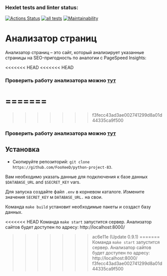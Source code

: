 ### Hexlet tests and linter status:
[![Actions Status](https://github.com/FooXeeD/python-project-83/actions/workflows/hexlet-check.yml/badge.svg)](https://github.com/FooXeeD/python-project-83/actions)
[![all tests](https://github.com/Barzabel/python-project-83/workflows/all_tests/badge.svg)](https://github.com/FooXeed/python-project-83/actions)
[![Maintainability](https://api.codeclimate.com/v1/badges/8d93f5f8033ec513a8fd/maintainability)](https://codeclimate.com/github/FooXeeD/python-project-83/maintainability)

# Анализатор страниц

Анализатор страниц – это сайт, который анализирует указанные страницы на SEO-пригодность по аналогии с PageSpeed Insights:

<<<<<<< HEAD
<<<<<<< HEAD
### Проверить работу анализатора можно [тут](https://python-project-83-xakg.onrender.com/)
=======
=======
>>>>>>> f3fecc43ad3ae002741299d8a01d44335ca9f500
### Проверить работу анализатора можно [тут](https://python-project-83-xakg.onrender.com/)

## Установка
* Скопируйте репозиторий: 
```git clone https://github.com/FooXeeD/python-project-83```.

Вам необходимо указать данные для подключения к базе данных `$DATABASE_URL` and `$SECRET_KEY` vars.

Для запуска создайте файл `.env` в корневом каталоге. 
Измените значения `SECRET_KEY` м `DATABASE_URL.` на свои.

Команда ```make build``` установит необходимые пакеты и создаст базу данных.

<<<<<<< HEAD
Команда ```make start``` запуститcя сервер. Анализатор сайтов будет доступен по адресу: http://localhost:8000/
>>>>>>> ac6e11e (Update 0.9.1)
=======
Команда ```make start``` запуститcя сервер. Анализатор сайтов будет доступен по адресу: http://localhost:8000/
>>>>>>> f3fecc43ad3ae002741299d8a01d44335ca9f500
